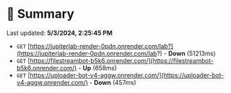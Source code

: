 # 📖 Summary
Last updated: **5/3/2024, 2:25:45 PM**

- `GET` [https://jupiterlab-render-0pdn.onrender.com/lab?](https://jupiterlab-render-0pdn.onrender.com/lab?) - **Down** (51213ms)
- `GET` [https://filestreambot-b5k6.onrender.com/](https://filestreambot-b5k6.onrender.com/) - **Up** (658ms)
- `GET` [https://uploader-bot-v4-aggw.onrender.com/](https://uploader-bot-v4-aggw.onrender.com/) - **Down** (457ms)
